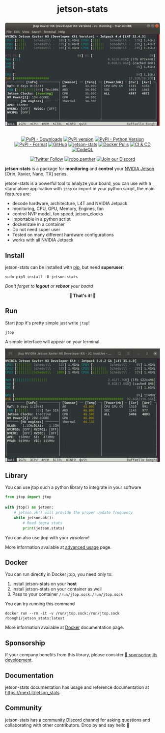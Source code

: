 <h1 align="center">

<b>jetson-stats</b>

![jetson-stats](docs/images/jtop.png)

</h1>

<p align="center">
  <a href="https://pypistats.org/packages/jetson-stats"><img alt="PyPI - Downloads" src="https://img.shields.io/pypi/dw/jetson-stats.svg" /></a>
  <a href="https://badge.fury.io/py/jetson-stats"><img alt="PyPI version" src="https://badge.fury.io/py/jetson-stats.svg" /></a>
  <a href="https://www.python.org/"><img alt="PyPI - Python Version" src="https://img.shields.io/pypi/pyversions/jetson-stats.svg" /></a>
  <a href="https://pypi.org/project/jetson-stats/"><img alt="PyPI - Format" src="https://img.shields.io/pypi/format/jetson-stats.svg" /></a>
  <a href="/LICENSE"><img alt="GitHub" src="https://img.shields.io/github/license/rbonghi/jetson_stats" /></a>
  <a href="https://snyk.io/advisor/python/jetson-stats"><img alt="jetson-stats" src="https://snyk.io/advisor/python/jetson-stats/badge.svg" /></a>
  <a href="https://hub.docker.com/r/rbonghi/jetson_stats"><img alt="Docker Pulls" src="https://img.shields.io/docker/pulls/rbonghi/jetson_stats" /></a>
  <a href="https://github.com/rbonghi/jetson_stats/actions?query=workflow%3A%22CI+%26+CD%22"><img alt="CI & CD" src="https://github.com/rbonghi/jetson_stats/workflows/CI%20&%20CD/badge.svg" /></a>
  <a href="https://github.com/rbonghi/jetson_stats/actions/workflows/github-code-scanning/codeql"><img alt="CodeQL" src="https://github.com/rbonghi/jetson_stats/actions/workflows/github-code-scanning/codeql/badge.svg?branch=master" /></a>
</p>
<p align="center">
  <a href="https://twitter.com/raffaello86"><img alt="Twitter Follow" src="https://img.shields.io/badge/follow-%40raffaello86-1DA1F2?logo=twitter&style=social" /></a>
  <a href="https://www.instagram.com/robo.panther/"><img alt="robo.panther" src="https://img.shields.io/badge/Follow:-robo.panther-E4405F?style=social&logo=instagram" /></a>
  <a href="https://discord.gg/BFbuJNhYzS"><img alt="Join our Discord" src="https://img.shields.io/discord/1060563771048861817?color=%237289da&label=discord" /></a>
</p>

**jetson-stats** is a package for **monitoring** and **control** your [NVIDIA Jetson](https://developer.nvidia.com/buy-jetson) [Orin, Xavier, Nano, TX] series.

jetson-stats is a powerful tool to analyze your board, you can use with a stand alone application with `jtop` or import in your python script, the main features are:

- decode hardware, architecture, L4T and NVIDIA Jetpack
- monitoring, CPU, GPU, Memory, Engines, fan
- control NVP model, fan speed, jetson_clocks
- importable in a python script
- dockerizale in a container
- Do not need super user
- Tested on many different hardware configurations
- works with all NVIDIA Jetpack

## Install

jetson-stats can be installed with [pip](https://pip.pypa.io), but need **superuser**:

```console
sudo pip3 install -U jetson-stats
```

_Don't forget to **logout** or **reboot** your board_

<div align="center">

**🚀 That's it! 🚀**

</div>

## Run

Start jtop it's pretty simple just write `jtop`!

```console
jtop
```

A simple interface will appear on your terminal

<div align="center">

![jtop](docs/images/jtop.gif)

</div>

## Library

You can use jtop such a python library to integrate in your software

```python
from jtop import jtop

with jtop() as jetson:
    # jetson.ok() will provide the proper update frequency
    while jetson.ok():
        # Read tegra stats
        print(jetson.stats)
```

You can also use jtop with your _virualenv_!

More information available at [advanced usage](https://rnext.it/jetson_stats/advanced-usage.html) page.

## Docker

You can run directly in Docker jtop, you need only to:

1. Install jetson-stats on your **host**
2. Install jetson-stats on your container as well
3. Pass to your container `/run/jtop.sock:/run/jtop.sock`

You can try running this command

```console
docker run --rm -it -v /run/jtop.sock:/run/jtop.sock rbonghi/jetson_stats:latest
```

More information available at [Docker](https://rnext.it/jetson_stats/docker.html) documentation page.

## Sponsorship

If your company benefits from this library, please consider [:sparkling_heart: sponsoring its development](https://github.com/sponsors/rbonghi).

## Documentation

jetson-stats documentation has usage and reference documentation at <https://rnext.it/jetson_stats>.

## Community

jetson-stats has a [community Discord channel](https://discord.gg/BFbuJNhYzS) for asking questions and collaborating with other contributors. Drop by and say hello 👋
